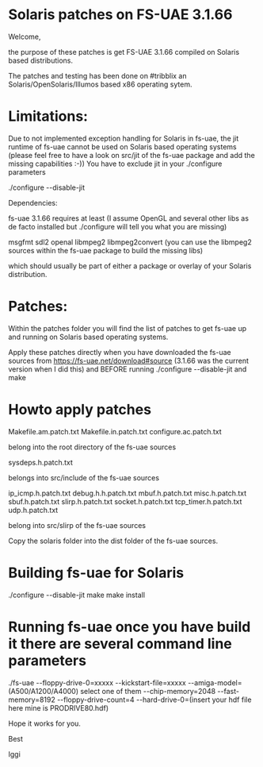 # Solaris patches on FS-UAE 3.1.66

Welcome,

the purpose of these patches is get FS-UAE 3.1.66 compiled on Solaris based distributions.

The patches and testing has been done on #tribblix an Solaris/OpenSolaris/Illumos based x86 operating sytem.

# Limitations:

Due to not implemented exception handling for Solaris in fs-uae, the jit runtime of fs-uae cannot be used on Solaris based operating systems (please feel free to have a look on src/jit of the fs-uae package and add the missing capabilities :-)) You have to exclude jit in your ./configure parameters

./configure --disable-jit

Dependencies:

fs-uae 3.1.66 requires at least (I assume OpenGL and several other libs as de facto installed but ./configure will tell you what you are missing)

msgfmt sdl2 openal libmpeg2 libmpeg2convert (you can use the libmpeg2 sources within the fs-uae package to build the missing libs)

which should usually be part of either a package or overlay of your Solaris distribution.

# Patches:

Within the patches folder you will find the list of patches to get fs-uae up and running on Solaris based operating systems.

Apply these patches directly when you have downloaded the fs-uae sources from https://fs-uae.net/download#source (3.1.66 was the current version when I did this) and BEFORE running ./configure --disable-jit and make

# Howto apply patches

Makefile.am.patch.txt
Makefile.in.patch.txt
configure.ac.patch.txt

belong into the root directory of the fs-uae sources

sysdeps.h.patch.txt

belongs into src/include of the fs-uae sources

ip_icmp.h.patch.txt
debug.h.h.patch.txt
mbuf.h.patch.txt
misc.h.patch.txt
sbuf.h.patch.txt
slirp.h.patch.txt
socket.h.patch.txt
tcp_timer.h.patch.txt
udp.h.patch.txt

belong into src/slirp of the fs-uae sources

Copy the solaris folder into the dist folder of the fs-uae sources.

# Building fs-uae for Solaris 

./configure --disable-jit
make
make install

# Running fs-uae once you have build it there are several command line parameters

./fs-uae 
  --floppy-drive-0=xxxxx
  --kickstart-file=xxxxx
  --amiga-model=(A500/A1200/A4000) select one of them 
  --chip-memory=2048
  --fast-memory=8192
  --floppy-drive-count=4
  --hard-drive-0=(insert your hdf file here mine is PRODRIVE80.hdf) 
  
  
Hope it works for you.

Best

Iggi




